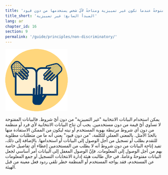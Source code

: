 ```yaml
---
title: 'المبدأ السابع: تكون البيانات الانتخابية مفتوحةً عندما تكون غير تمييزية ومتاحةً لأيّ شخص يستخدمها من دون قيود.'
title_short: 'المبدأ السابع: غير تمييزية'
lang: ar
chapter_id: 16
section: 9
permalink: '/guide/principles/non-discriminatory/'
---
```


![غير تمييزية](/assets/images/inventory/principles/non-discriminatory.png)

يمكن استخدام البيانات الانتخابية "غير التمييزية" من دون أيّ شروط. فالبيانات المفتوحة لا تساوي أيّ قيمة من دون مستخدمين. يجب أن تتاح البيانات الانتخابية لأي فرد أو منظمة من دون أي شروط مرتبطة بهوية المستخدم أو نيته ليكون من الممكن الاستفادة منها بالحدّ الأمثل. بالمعنى العملي للكلمة، "من دون قيود" يعني أنه ما من متطلبات مطلوبة للتقدم بطلب أو تسجيل من أجل الوصول إلى البيانات أو استخدامها. بالإضافة إلى ذلك، تفيد إتاحة البيانات من دون شروط أنه لا يطلب من المستخدمين إعطاء أي تفاصيل خاصة بهم من أجل الوصول إلى المعلومات. فإنّ الوصول المغفل إلى البيانات أمر أساسي لجعل البيانات مفتوحةً وعامةً. في حال طالبت هيئة إدارة الانتخابات التسجيل أو جمع المعلومات عن المستخدم، فقد يواجه المستخدم أو المنظمة خطر تلقي ردود فعل معينة من قبل الهيئة.
